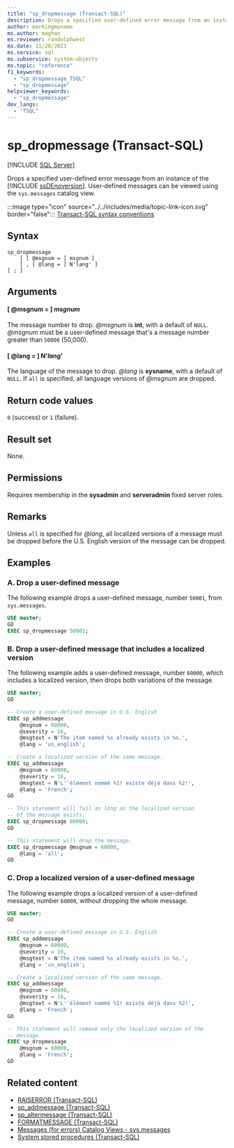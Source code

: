 ```yaml
---
title: "sp_dropmessage (Transact-SQL)"
description: Drops a specified user-defined error message from an instance of the Database Engine.
author: markingmyname
ms.author: maghan
ms.reviewer: randolphwest
ms.date: 11/28/2023
ms.service: sql
ms.subservice: system-objects
ms.topic: "reference"
f1_keywords:
  - "sp_dropmessage_TSQL"
  - "sp_dropmessage"
helpviewer_keywords:
  - "sp_dropmessage"
dev_langs:
  - "TSQL"
---
```

# sp_dropmessage (Transact-SQL)

[!INCLUDE [SQL Server](../../includes/applies-to-version/sqlserver.md)]

Drops a specified user-defined error message from an instance of the [!INCLUDE [ssDEnoversion](../../includes/ssdenoversion-md.md)]. User-defined messages can be viewed using the `sys.messages` catalog view.

:::image type="icon" source="../../includes/media/topic-link-icon.svg" border="false"::: [Transact-SQL syntax conventions](../../t-sql/language-elements/transact-sql-syntax-conventions-transact-sql.md)

## Syntax

```syntaxsql
sp_dropmessage
    [ [ @msgnum = ] msgnum ]
    [ , [ @lang = ] N'lang' ]
[ ; ]
```

## Arguments

#### [ @msgnum = ] *msgnum*

The message number to drop. *@msgnum* is **int**, with a default of `NULL`. *@msgnum* must be a user-defined message that's a message number greater than `50000` (50,000).

#### [ @lang = ] N'*lang*'

The language of the message to drop. *@lang* is **sysname**, with a default of `NULL`. If `all` is specified, all language versions of *@msgnum* are dropped.

## Return code values

`0` (success) or `1` (failure).

## Result set

None.

## Permissions

Requires membership in the **sysadmin** and **serveradmin** fixed server roles.

## Remarks

Unless `all` is specified for *@lang*, all localized versions of a message must be dropped before the U.S. English version of the message can be dropped.

## Examples

### A. Drop a user-defined message

The following example drops a user-defined message, number `50001`, from `sys.messages`.

```sql
USE master;
GO
EXEC sp_dropmessage 50001;
```

### B. Drop a user-defined message that includes a localized version

The following example adds a user-defined message, number `60000`, which includes a localized version, then drops both variations of the message.

```sql
USE master;
GO

-- Create a user-defined message in U.S. English
EXEC sp_addmessage
    @msgnum = 60000,
    @severity = 16,
    @msgtext = N'The item named %s already exists in %s.',
    @lang = 'us_english';

-- Create a localized version of the same message.
EXEC sp_addmessage
    @msgnum = 60000,
    @severity = 16,
    @msgtext = N'L''élément nommé %1! existe déjà dans %2!',
    @lang = 'French';
GO

-- This statement will fail as long as the localized version
-- of the message exists.
EXEC sp_dropmessage 60000;
GO

-- This statement will drop the message.
EXEC sp_dropmessage @msgnum = 60000,
    @lang = 'all';
GO
```

### C. Drop a localized version of a user-defined message

The following example drops a localized version of a user-defined message, number `60000`, without dropping the whole message.

```sql
USE master;
GO

-- Create a user-defined message in U.S. English
EXEC sp_addmessage
    @msgnum = 60000,
    @severity = 16,
    @msgtext = N'The item named %s already exists in %s.',
    @lang = 'us_english';

-- Create a localized version of the same message.
EXEC sp_addmessage
    @msgnum = 60000,
    @severity = 16,
    @msgtext = N'L''élément nommé %1! existe déjà dans %2!',
    @lang = 'French';
GO

-- This statement will remove only the localized version of the
-- message.
EXEC sp_dropmessage
    @msgnum = 60000,
    @lang = 'French';
GO
```

## Related content

- [RAISERROR (Transact-SQL)](../../t-sql/language-elements/raiserror-transact-sql.md)
- [sp_addmessage (Transact-SQL)](sp-addmessage-transact-sql.md)
- [sp_altermessage (Transact-SQL)](sp-altermessage-transact-sql.md)
- [FORMATMESSAGE (Transact-SQL)](../../t-sql/functions/formatmessage-transact-sql.md)
- [Messages (for errors) Catalog Views - sys.messages](../system-catalog-views/messages-for-errors-catalog-views-sys-messages.md)
- [System stored procedures (Transact-SQL)](system-stored-procedures-transact-sql.md)
